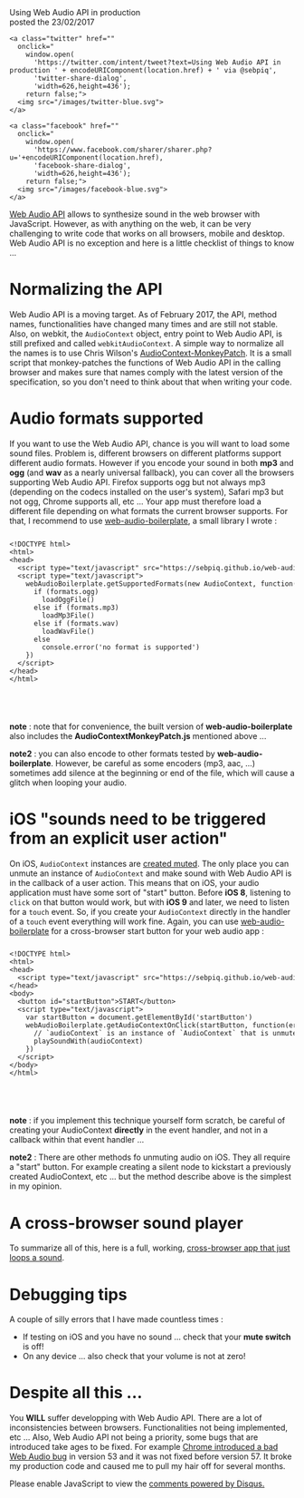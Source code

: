 <div class="container">
  <div class="title">Using Web Audio API in production</div>
  <div class="date">posted the 23/02/2017</div>
  <div class="social">

    <a class="twitter" href=""
      onclick="
        window.open(
          'https://twitter.com/intent/tweet?text=Using Web Audio API in production ' + encodeURIComponent(location.href) + ' via @sebpiq',
          'twitter-share-dialog',
          'width=626,height=436');
        return false;">
      <img src="/images/twitter-blue.svg">
    </a>

    <a class="facebook" href="" 
      onclick="
        window.open(
          'https://www.facebook.com/sharer/sharer.php?u='+encodeURIComponent(location.href), 
          'facebook-share-dialog',
          'width=626,height=436'); 
        return false;">
      <img src="/images/facebook-blue.svg">
    </a>

  </div>

  <div class="content"><p><a href="https://webaudio.github.io/web-audio-api/">Web Audio API</a> allows to synthesize sound in the web browser with JavaScript. However, as with anything on the web, it can be very challenging to write code that works on all browsers, mobile and desktop. Web Audio API is no exception and here is a little checklist of things to know ...</p>
<h1 id="normalizing-the-api">Normalizing the API</h1>
<p>Web Audio API is a moving target. As of February 2017, the API, method names, functionalities have changed many times and are still not stable. Also, on webkit, the <code>AudioContext</code> object, entry point to Web Audio API, is still prefixed and called <code>webkitAudioContext</code>. A simple way to normalize all the names is to use Chris Wilson&#39;s <a href="https://github.com/cwilso/AudioContext-MonkeyPatch">AudioContext-MonkeyPatch</a>. It is a small script that monkey-patches the functions of Web Audio API in the calling browser and makes sure that names comply with the latest version of the specification, so you don&#39;t need to think about that when writing your code.</p>
<h1 id="audio-formats-supported">Audio formats supported</h1>
<p>If you want to use the Web Audio API, chance is you will want to load some sound files. Problem is, different browsers on different platforms support different audio formats. However if you encode your sound in both <strong>mp3</strong> and <strong>ogg</strong> (and <strong>wav</strong> as a nearly universal fallback), you can cover all the browsers supporting Web Audio API. Firefox supports ogg but not always mp3 (depending on the codecs installed on the user&#39;s system), Safari mp3 but not ogg, Chrome supports all, etc ... Your app must therefore load a different file depending on what formats the current browser supports. For that, I recommend to use <a href="https://github.com/sebpiq/web-audio-boilerplate">web-audio-boilerplate</a>, a small library I wrote :</p>
<pre><code class="lang-html"><div class="highlight"><pre><span class="cp">&lt;!DOCTYPE html&gt;</span>
<span class="nt">&lt;html&gt;</span>
<span class="nt">&lt;head&gt;</span>
  <span class="nt">&lt;script </span><span class="na">type=</span><span class="s">&quot;text/javascript&quot;</span> <span class="na">src=</span><span class="s">&quot;https://sebpiq.github.io/web-audio-boilerplate/dist/web-audio-boilerplate-min.js&quot;</span><span class="nt">&gt;&lt;/script&gt;</span>
  <span class="nt">&lt;script </span><span class="na">type=</span><span class="s">&quot;text/javascript&quot;</span><span class="nt">&gt;</span>
    <span class="nx">webAudioBoilerplate</span><span class="p">.</span><span class="nx">getSupportedFormats</span><span class="p">(</span><span class="k">new</span> <span class="nx">AudioContext</span><span class="p">,</span> <span class="kd">function</span><span class="p">(</span><span class="nx">err</span><span class="p">,</span> <span class="nx">formats</span><span class="p">)</span> <span class="p">{</span>
      <span class="k">if</span> <span class="p">(</span><span class="nx">formats</span><span class="p">.</span><span class="nx">ogg</span><span class="p">)</span>
        <span class="nx">loadOggFile</span><span class="p">()</span>
      <span class="k">else</span> <span class="k">if</span> <span class="p">(</span><span class="nx">formats</span><span class="p">.</span><span class="nx">mp3</span><span class="p">)</span>
        <span class="nx">loadMp3File</span><span class="p">()</span>
      <span class="k">else</span> <span class="k">if</span> <span class="p">(</span><span class="nx">formats</span><span class="p">.</span><span class="nx">wav</span><span class="p">)</span>
        <span class="nx">loadWavFile</span><span class="p">()</span>
      <span class="k">else</span>
        <span class="nx">console</span><span class="p">.</span><span class="nx">error</span><span class="p">(</span><span class="s1">&#39;no format is supported&#39;</span><span class="p">)</span>
    <span class="p">})</span>
  <span class="nt">&lt;/script&gt;</span>
<span class="nt">&lt;/head&gt;</span>
<span class="nt">&lt;/html&gt;</span>
</pre></div>

</code></pre>
<p><strong>note</strong> : note that for convenience, the built version of <strong>web-audio-boilerplate</strong> also includes the <strong>AudioContextMonkeyPatch.js</strong> mentioned above ...</p>
<p><strong>note2</strong> : you can also encode to other formats tested by <strong>web-audio-boilerplate</strong>. However, be careful as some encoders (mp3, aac, ...) sometimes add silence at the beginning or end of the file, which will cause a glitch when looping your audio.</p>
<h1 id="ios-sounds-need-to-be-triggered-from-an-explicit-user-action-">iOS &quot;sounds need to be triggered from an explicit user action&quot; </h1>
<p>On iOS, <code>AudioContext</code> instances are <a href="https://developer.apple.com/library/content/documentation/AudioVideo/Conceptual/Using_HTML5_Audio_Video/PlayingandSynthesizingSounds/PlayingandSynthesizingSounds.html">created muted</a>. The only place you can unmute an instance of <code>AudioContext</code> and make sound with Web Audio API is in the callback of a user action. This means that on iOS, your audio application must have some sort of &quot;start&quot; button. Before <strong>iOS 8</strong>, listening to <code>click</code> on that button would work, but with <strong>iOS 9</strong> and later, we need to listen for a <code>touch</code> event. So, if you create your <code>AudioContext</code> directly in the handler of a <code>touch</code> event everything will work fine. Again, you can use <a href="https://github.com/sebpiq/web-audio-boilerplate">web-audio-boilerplate</a> for a cross-browser start button for your web audio app :</p>
<pre><code class="lang-html"><div class="highlight"><pre><span class="cp">&lt;!DOCTYPE html&gt;</span>
<span class="nt">&lt;html&gt;</span>
<span class="nt">&lt;head&gt;</span>
  <span class="nt">&lt;script </span><span class="na">type=</span><span class="s">&quot;text/javascript&quot;</span> <span class="na">src=</span><span class="s">&quot;https://sebpiq.github.io/web-audio-boilerplate/dist/web-audio-boilerplate-min.js&quot;</span><span class="nt">&gt;&lt;/script&gt;</span>
<span class="nt">&lt;/head&gt;</span>
<span class="nt">&lt;body&gt;</span>
  <span class="nt">&lt;button</span> <span class="na">id=</span><span class="s">&quot;startButton&quot;</span><span class="nt">&gt;</span>START<span class="nt">&lt;/button&gt;</span>
  <span class="nt">&lt;script </span><span class="na">type=</span><span class="s">&quot;text/javascript&quot;</span><span class="nt">&gt;</span>
    <span class="kd">var</span> <span class="nx">startButton</span> <span class="o">=</span> <span class="nb">document</span><span class="p">.</span><span class="nx">getElementById</span><span class="p">(</span><span class="s1">&#39;startButton&#39;</span><span class="p">)</span>
    <span class="nx">webAudioBoilerplate</span><span class="p">.</span><span class="nx">getAudioContextOnClick</span><span class="p">(</span><span class="nx">startButton</span><span class="p">,</span> <span class="kd">function</span><span class="p">(</span><span class="nx">err</span><span class="p">,</span> <span class="nx">audioContext</span><span class="p">)</span> <span class="p">{</span>
      <span class="c1">// `audioContext` is an instance of `AudioContext` that is unmuted!</span>
      <span class="nx">playSoundWith</span><span class="p">(</span><span class="nx">audioContext</span><span class="p">)</span>
    <span class="p">})</span>
  <span class="nt">&lt;/script&gt;</span>
<span class="nt">&lt;/body&gt;</span>
<span class="nt">&lt;/html&gt;</span>
</pre></div>

</code></pre>
<p><strong>note</strong> : if you implement this technique yourself form scratch, be careful of creating your AudioContext <strong>directly</strong> in the event handler, and not in a callback within that event handler ... </p>
<p><strong>note2</strong> : There are other methods fo unmuting audio on iOS. They all require a &quot;start&quot; button. For example creating a silent node to kickstart a previously created AudioContext, etc ... but the method describe above is the simplest in my opinion.</p>
<h1 id="a-cross-browser-sound-player">A cross-browser sound player</h1>
<p>To summarize all of this, here is a full, working, <a href="/audio/web-audio-in-production/looper.html">cross-browser app that just loops a sound</a>.</p>
<h1 id="debugging-tips">Debugging tips</h1>
<p>A couple of silly errors that I have made countless times :</p>
<ul>
<li>If testing on iOS and you have no sound ... check that your <strong>mute switch</strong> is off!</li>
<li>On any device ... also check that your volume is not at zero!</li>
</ul>
<h1 id="despite-all-this-">Despite all this ...</h1>
<p>You <strong>WILL</strong> suffer developping with Web Audio API. There are a lot of inconsistencies between browsers. Functionalities not being implemented, etc ... Also, Web Audio API not being a priority, some bugs that are introduced take ages to be fixed. For example <a href="https://bugs.chromium.org/p/chromium/issues/detail?id=647974">Chrome introduced a bad Web Audio bug</a> in version 53 and it was not fixed before version 57. It broke my production code and caused me to pull my hair off for several months.</p>
</div>   

  <div id="disqus_thread"></div>
  <script>

  var disqus_config = function () {
  this.page.url = 'http://funktion.fm/posts/web-audio-in-production';  // Replace PAGE_URL with your page's canonical URL variable
  this.page.identifier = 'posts/web-audio-in-production'; // Replace PAGE_IDENTIFIER with your page's unique identifier variable
  };
  
  (function() { // DON'T EDIT BELOW THIS LINE
  var d = document, s = d.createElement('script');
  s.src = '//funktion-fm.disqus.com/embed.js';
  s.setAttribute('data-timestamp', +new Date());
  (d.head || d.body).appendChild(s);
  })();
  </script>
  <noscript>Please enable JavaScript to view the <a href="https://disqus.com/?ref_noscript">comments powered by Disqus.</a></noscript>

</div>
